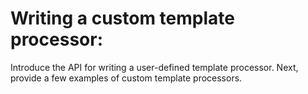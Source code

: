 # Writing a custom template processor:

Introduce the API for writing a user-defined template processor. Next, provide a few examples of custom template
processors.